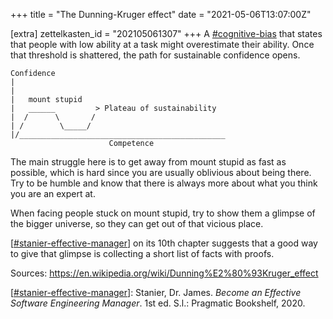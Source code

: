 +++
title = "The Dunning-Kruger effect"
date = "2021-05-06T13:07:00Z"

[extra]
zettelkasten_id = "202105061307"
+++
A [#cognitive-bias](/zettelkasten/tags/cognitive-bias) that states that people with low ability at a task might overestimate their ability. Once that threshold is shattered, the path for sustainable confidence opens.


```
Confidence
|
|                    
|   mount stupid    
|   ______         > Plateau of sustainability
|  /      \       /
| /        \_____/
|/______________________________________________
                      Competence
```


The main struggle here is to get away from mount stupid as fast as possible, which is hard since you are usually oblivious about being there. Try to be humble and know that there is always more about what you think you are an expert at.

When facing people stuck on mount stupid, try to show them a glimpse of the bigger universe, so they can get out of that vicious place.

[[#stanier-effective-manager](/zettelkasten/tags/stanier-effective-manager)] on its 10th chapter suggests that a good way to give that glimpse is collecting a short list of facts with proofs.

Sources:
https://en.wikipedia.org/wiki/Dunning%E2%80%93Kruger_effect

[[#stanier-effective-manager](/zettelkasten/tags/stanier-effective-manager)]: Stanier, Dr. James. _Become an Effective Software Engineering Manager_. 1st ed. S.l.: Pragmatic Bookshelf, 2020.

